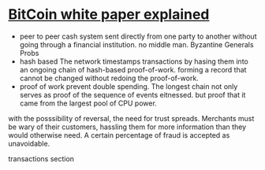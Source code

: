 # [BitCoin white paper explained](https://www.youtube.com/watch?v=UieiMU-ImvI&t=1257s)

- peer to peer cash system
    sent directly from one party to another without going through a financial institution. no middle man.
    Byzantine Generals Probs
- hash based
    The network timestamps transactions by hasing them into an ongoing chain of hash-based proof-of-work. forming a record that cannot be changed without redoing the proof-of-work.
- proof of work
     prevent double spending.
    The longest chain not only serves as proof of the sequence of events eitnessed. but proof that it came from the largest pool of CPU  power.

with the posssibility of reversal, the need for trust spreads. Merchants must be wary of their customers, hassling them for more information than they would otherwise need. A certain percentage of fraud is accepted as unavoidable.

transactions section